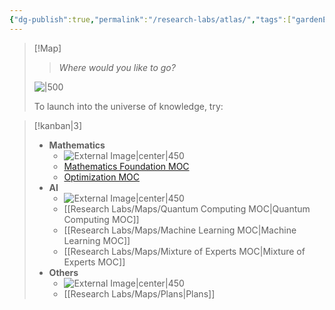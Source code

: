 ```yaml
---
{"dg-publish":true,"permalink":"/research-labs/atlas/","tags":["gardenEntry"],"created":"2025-02-21T16:35:17.001+07:00","updated":"2025-03-15T16:00:28.267+07:00"}
---
```


> [!Map]
> > *Where would you like to go?*
>
> ![|500](https://i.imgur.com/7a2OF0m.png)
> 
> To launch into the universe of knowledge, try: 

> [!kanban|3]
> - **Mathematics**
> 	- ![External Image|center|450](https://c4.wallpaperflare.com/wallpaper/126/524/884/kurzgesagt-in-a-nutshell-flatdesign-hd-wallpaper-preview.jpg) 
> 	- [Mathematics Foundation MOC](Mathematics%20Foundation%20MOC.md)
> 	- [Optimization MOC](Optimization%20MOC.md)
> - **AI**
> 	- ![External Image|center|450](https://preview.redd.it/kurzgesagt-4k-wallpapers-3840x2160-v0-thrpw4zmouhb1.png?width=3840&format=png&auto=webp&s=b1dfb23b2606ba97b175f60c77bfc8a9eb13f4f8)
> 	- [[Research Labs/Maps/Quantum Computing MOC\|Quantum Computing MOC]]
> 	- [[Research Labs/Maps/Machine Learning MOC\|Machine Learning MOC]]
> 	- [[Research Labs/Maps/Mixture of Experts MOC\|Mixture of Experts MOC]]
> - **Others**
> 	- ![External Image|center|450](https://i.imgur.com/rA9FODR.png)
> 	- [[Research Labs/Maps/Plans\|Plans]]


